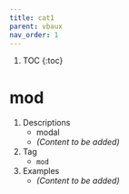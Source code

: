 ```yaml
---
title: cat1
parent: vbaux
nav_order: 1
---
```

1. TOC
{:toc}

# mod

1. Descriptions
    - modal
    - *(Content to be added)*
2. Tag
    - `mod`
3. Examples
    - *(Content to be added)*
